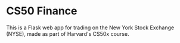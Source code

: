 # CS50 Finance

This is a Flask web app for trading on the New York Stock Exchange (NYSE), made as part of Harvard's CS50x course.
